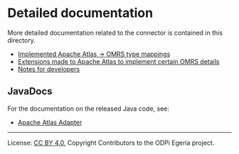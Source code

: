 <!-- SPDX-License-Identifier: CC-BY-4.0 -->
<!-- Copyright Contributors to the ODPi Egeria project. -->

# Detailed documentation

More detailed documentation related to the connector is contained in this directory.

- [Implemented Apache Atlas -> OMRS type mappings](mappings)
- [Extensions made to Apache Atlas to implement certain OMRS details](apache-atlas-extensions.md)
- [Notes for developers](developers)

## JavaDocs

For the documentation on the released Java code, see:

- [Apache Atlas Adapter](https://www.javadoc.io/doc/org.odpi.egeria/egeria-connector-apache-atlas-adapter/latest/index.html)

----
License: [CC BY 4.0](https://creativecommons.org/licenses/by/4.0/),
Copyright Contributors to the ODPi Egeria project.
